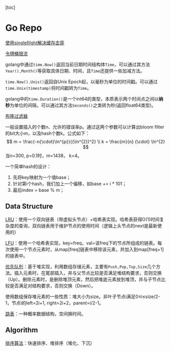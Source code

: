[toc]

# Go Repo

[使用singlefilght解决缓存击穿](./singleflight_test.go)

[令牌桶限流](./ratelimiter/main.go)

golang中通过`time.Now()`返回当前日期时间结构体`Time`，可以通过其方法`Year(),Month()`等获取具体日期、时间，且`Time`还提供一些加减方法。

`time.Now().Unix()`返回自Unix Epoch起，以毫秒为单位的时间戳。可以通过`time.Unix(timestamp)`将时间戳转为`Time`。

golang中的`time.Duration()`是一个int64的类型，本质表示两个时间点之间以**纳秒**为单位的间隔，可以通过其方法`Seconds()`之类转为秒(返回float64类型)。

[布隆过滤器](./bloomfilter/main.go)

一般设置插入的个数n、允许的错误率p。通过这两个参数可以计算出bloom filter的bit大小m，以及hash个数k。公式如下：
$$
m = \frac{-n{\cdot}\ln^{p}}{(\ln^{2})^2} \\
k = \frac{m}{n} {\cdot} \ln^{2}
$$
当n=300, p=0.1时，m=1438， k=4。

一个简单hash的设计：

1. 先将key映射为一个值base；
2. 针对第i个hash，我们加上一个偏移，如base += i * 101；
3. 最后index = base % m；

## Data Structure

[LRU](./ds/lru.go)：使用一个双向链表（带虚拟头节点）+哈希表实现。哈希表获得O(1)时间复杂度的查询，双向链表用于维护节点的使用时间（逻辑上头节点的next是最新使用的）

[LFU](./ds/lfu.go)：使用一个哈希表实现，key=freq，val=该freq下的节点所组成的链表。每次使用一个节点元素时，从map[freq]链表中移除该元素，并加入到map[freq+1]的链表中。

[优先队列](./ds/priority_queue.go)：基于堆实现，利用数组存储元素，主要有`Push,Pop,Top,Size`几个方法。插入元素时，在尾部插入，并与父节点比较是否满足堆结构要求，否则交换（Up）。删除元素时，是删除堆顶元素，然后把堆底元素放到堆顶，并与子节点比较是否满足对结构要求，否则交换（Down）。

使用数组保存堆元素的一些性质：堆大小为size。非叶子节点i满足0≤i≤size/2-1，节点i的left=2i+1, right=2i+2，parent=i/2-1。

[跳表](./ds/skiplist.go)：一种概率数据结构，空间换时间。

## Algorithm

[排序算法](./algorithm/sort.go)：快速排序、堆排序（堆化、下沉）
